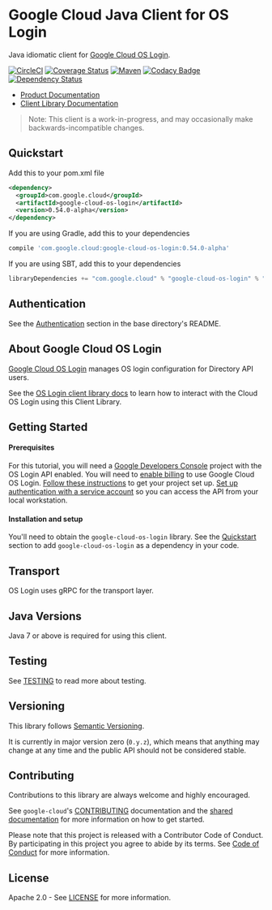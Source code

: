 Google Cloud Java Client for OS Login
=====================================

Java idiomatic client for [Google Cloud OS Login][cloud-os-login].

[![CircleCI](https://circleci.com/gh/GoogleCloudPlatform/google-cloud-java/tree/master.svg?style=shield)](https://circleci.com/gh/GoogleCloudPlatform/google-cloud-java/tree/master)
[![Coverage Status](https://coveralls.io/repos/GoogleCloudPlatform/google-cloud-java/badge.svg?branch=master)](https://coveralls.io/r/GoogleCloudPlatform/google-cloud-java?branch=master)
[![Maven](https://img.shields.io/maven-central/v/com.google.cloud/google-cloud-os-login.svg)]( https://img.shields.io/maven-central/v/com.google.cloud/google-cloud-os-login.svg)
[![Codacy Badge](https://api.codacy.com/project/badge/grade/9da006ad7c3a4fe1abd142e77c003917)](https://www.codacy.com/app/mziccard/google-cloud-java)
[![Dependency Status](https://www.versioneye.com/user/projects/58fe4c8d6ac171426c414772/badge.svg?style=flat)](https://www.versioneye.com/user/projects/58fe4c8d6ac171426c414772)

- [Product Documentation][cloud-os-login]
- [Client Library Documentation][os-login-client-lib-docs]

> Note: This client is a work-in-progress, and may occasionally
> make backwards-incompatible changes.

Quickstart
----------

[//]: # ({x-version-update-start:google-cloud-os-login:released})
Add this to your pom.xml file
```xml
<dependency>
  <groupId>com.google.cloud</groupId>
  <artifactId>google-cloud-os-login</artifactId>
  <version>0.54.0-alpha</version>
</dependency>
```
If you are using Gradle, add this to your dependencies
```Groovy
compile 'com.google.cloud:google-cloud-os-login:0.54.0-alpha'
```
If you are using SBT, add this to your dependencies
```Scala
libraryDependencies += "com.google.cloud" % "google-cloud-os-login" % "0.54.0-alpha"
```
[//]: # ({x-version-update-end})

Authentication
--------------

See the [Authentication](https://github.com/GoogleCloudPlatform/google-cloud-java#authentication) section in the base directory's README.

About Google Cloud OS Login
---------------------------

[Google Cloud OS Login][cloud-os-login] manages OS login configuration for Directory API users.

See the [OS Login client library docs][os-login-client-lib-docs] to learn how to interact with the
Cloud OS Login using this Client Library.

Getting Started
---------------
#### Prerequisites
For this tutorial, you will need a
[Google Developers Console](https://console.developers.google.com/) project with the OS Login API
enabled. You will need to [enable billing](https://support.google.com/cloud/answer/6158867?hl=en) to
use Google Cloud OS Login.
[Follow these instructions](https://cloud.google.com/docs/authentication#preparation) to get your
project set up. [Set up authentication with a service account][auth] so you can access the
API from your local workstation.

#### Installation and setup
You'll need to obtain the `google-cloud-os-login` library.  See the [Quickstart](#quickstart) section
to add `google-cloud-os-login` as a dependency in your code.

Transport
---------
OS Login uses gRPC for the transport layer.

Java Versions
-------------

Java 7 or above is required for using this client.

Testing
-------
See [TESTING] to read more about testing.

Versioning
----------

This library follows [Semantic Versioning](http://semver.org/).

It is currently in major version zero (``0.y.z``), which means that anything
may change at any time and the public API should not be considered
stable.

Contributing
------------

Contributions to this library are always welcome and highly encouraged.

See `google-cloud`'s [CONTRIBUTING] documentation and the [shared documentation](https://github.com/GoogleCloudPlatform/gcloud-common/blob/master/contributing/readme.md#how-to-contribute-to-gcloud) for more information on how to get started.

Please note that this project is released with a Contributor Code of Conduct. By participating in this project you agree to abide by its terms. See [Code of Conduct][code-of-conduct] for more information.

License
-------

Apache 2.0 - See [LICENSE] for more information.


[CONTRIBUTING]:https://github.com/GoogleCloudPlatform/google-cloud-java/blob/master/CONTRIBUTING.md
[code-of-conduct]:https://github.com/GoogleCloudPlatform/google-cloud-java/blob/master/CODE_OF_CONDUCT.md#contributor-code-of-conduct
[LICENSE]: https://github.com/GoogleCloudPlatform/google-cloud-java/blob/master/LICENSE
[TESTING]: https://github.com/GoogleCloudPlatform/google-cloud-java/blob/master/TESTING.md

[cloud-os-login]: https://cloud.google.com/compute/docs/oslogin/rest/
[os-login-client-lib-docs]: https://googlecloudplatform.github.io/google-cloud-java/google-cloud-clients/apidocs/index.html?com/google/cloud/oslogin/v1/package-summary.html
[auth]: https://cloud.google.com/docs/authentication/getting-started
